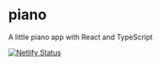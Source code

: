 # piano
A little piano app with React and TypeScript 


[![Netlify Status](https://api.netlify.com/api/v1/badges/1996a3a3-11ea-4af4-9d5d-524ce9040f4e/deploy-status)](https://app.netlify.com/sites/agitated-murdock-3b6925/deploys)
